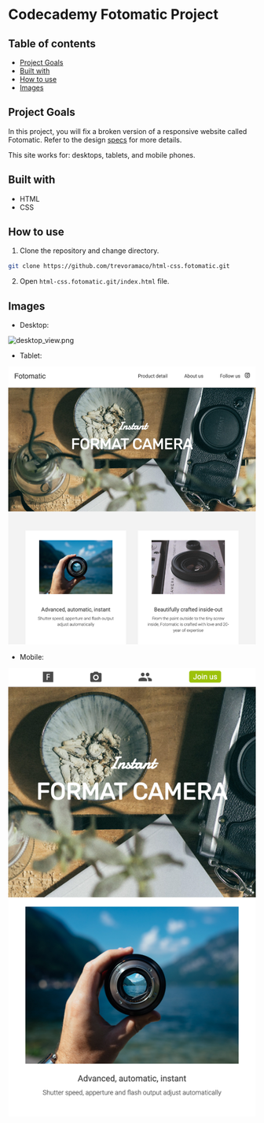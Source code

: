 # Codecademy Fotomatic Project

## Table of contents
* [Project Goals](#project-goals)
* [Built with](#built-with)
* [How to use](#how-to-use)
* [Images](#images)

## Project Goals
In this project, you will fix a broken version of a responsive website called Fotomatic. Refer to the design [specs](https://static-assets.codecademy.com/Paths/full-stack-career-journey/Fotomatic/fotomatic_spec_landing_v3_.png?_gl=1*n0xoz0*_gcl_au*MTg0NTk1MzYyMi4xNzMzNTg5MzY4*_ga*ODQ3OTIwMTg4LjE3MzM1ODkzNzY.*_ga_3LRZM6TM9L*MTczODAxNDQzMy4zOS4xLjE3MzgwMTQ5MjkuMzcuMC4w) for more details.

This site works for: desktops, tablets, and mobile phones.

## Built with
* HTML
* CSS

## How to use
1. Clone the repository and change directory.

```bash
git clone https://github.com/trevoramaco/html-css.fotomatic.git
```

2. Open `html-css.fotomatic.git/index.html` file.

## Images

- Desktop:

![desktop_view.png](IMAGES/desktop_view.png)

- Tablet:

![tablet_view.png](IMAGES/tablet_view.png)

- Mobile:

![mobile_view.png](IMAGES/mobile_view.png)
